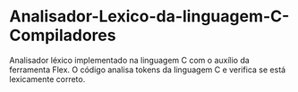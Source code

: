# Analisador-Lexico-da-linguagem-C-Compiladores
Analisador léxico implementado na linguagem C com o auxílio da ferramenta Flex. O código analisa tokens da linguagem C e verifica se está lexicamente correto.
